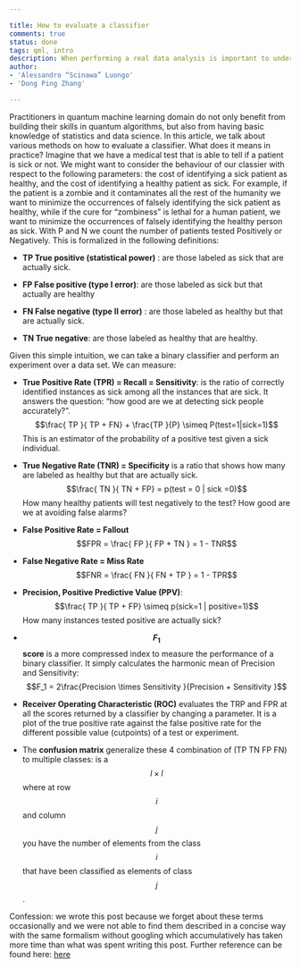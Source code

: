 ```yaml
---

title: How to evaluate a classifier
comments: true 
status: done
tags: qml, intro
description: When performing a real data analysis is important to understand how good is our algorithm in solving our problem. Here is a short recap of the most used metrics for classifications.
author:
- 'Alessandro “Scinawa” Luongo'
- 'Dong Ping Zhang'

---
```



Practitioners in quantum machine learning domain do not only benefit from building their
skills in quantum algorithms, but also from having basic knowledge of statistics and data science. In this article, we talk about various methods on how to evaluate a classifier. What does it means in practice? Imagine that we have a medical test that is able to tell if a patient is sick or
not. We might want to consider the behaviour of our classier with
respect to the following parameters: the cost of identifying a sick
patient as healthy, and the cost of identifying a healthy
patient as sick. For example, if the patient is a zombie and it
contaminates all the rest of the humanity we want to minimize the
occurrences of falsely identifying the sick patient as healthy, while if the cure for “zombiness” is
lethal for a human patient, we want to minimize the occurrences of falsely identifying the healthy person as sick. With P and N we count the number of patients tested
Positively or Negatively. This is formalized in the following
definitions:

-   **TP True positive (statistical power)** : are those labeled as
    sick that are actually sick.

-   **FP False positive (type I error)**: are those labeled as sick but
    that actually are healthy

-   **FN False negative (type II error)** : are those labeled as
    healthy but that are actually sick.

-   **TN True negative**: are those labeled as healthy that are healthy.

Given this simple intuition, we can take a binary classifier and perform an experiment over a data set. We can measure:

-   **True Positive Rate (TPR) = Recall = Sensitivity**: is the ratio of
    correctly identified instances as sick among all the instances that are sick. It answers the question: “how good are we at detecting sick
    people accurately?”.
    $$\frac{  TP }{ TP +  FN}  + \frac{TP }{P} \simeq  P(test=1|sick=1)$$
    This is an estimator of the probability of a positive test given a
    sick individual.

-   **True Negative Rate (TNR) = Specificity** is a ratio that shows how many are labeled as healthy but that are actually sick.
    $$\frac{ TN }{ TN +  FP}  = p(test = 0 |  sick =0)$$ How many
    healthy patients will test negatively to the test? How good are we at avoiding false alarms?

-   **False Positive Rate = Fallout**
    $$FPR = \frac{  FP }{ FP +  TN }  = 1 - TNR$$

-   **False Negative Rate = Miss Rate**
    $$FNR = \frac{  FN }{ FN +  TP } = 1 - TPR$$

-   **Precision, Positive Predictive Value (PPV)**:
    $$\frac{ TP }{ TP + FP} \simeq p(sick=1 | positive=1)$$ How many instances tested positive are actually sick?

-   **$$F_1$$ score** is a more compressed index to measure the performance of a binary classifier. It simply calculates the harmonic mean of Precision and Sensitivity:
    $$F_1 = 2\frac{Precision \times Sensitivity }{Precision + Sensitivity }$$

-   **Receiver Operating Characteristic (ROC)** evaluates the TRP and FPR
    at all the scores returned by a classifier by changing a parameter.
    It is a plot of the true positive rate against the false positive
    rate for the different possible value (cutpoints) of a test or
    experiment.

-   The **confusion matrix** generalize these 4 combination of (TP TN FP
    FN) to multiple classes: is a $$l \times l$$ where at row $$i$$ and
    column $$j$$ you have the number of elements from the class $$i$$ that
    have been classified as elements of class $$j$$.

Confession: we wrote this post because we forget about these terms occasionally and we were not able to find them described in a concise way with the same formalism
without googling which accumulatively has taken more time than what was spent writing this post. Further reference can be found here:
[here](https://uberpython.wordpress.com/2012/01/01/precision-recall-sensitivity-and-specificity/)
